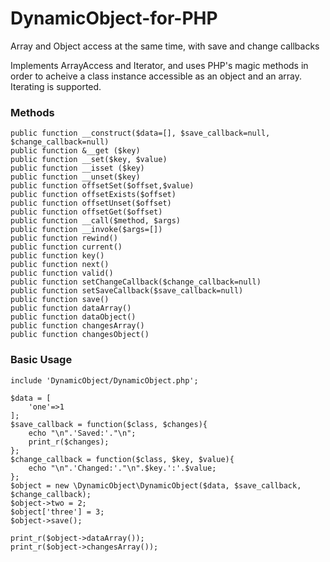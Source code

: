 # DynamicObject-for-PHP
Array and Object access at the same time, with save and change callbacks

Implements ArrayAccess and Iterator, and uses PHP's magic methods in order to acheive a class instance accessible as an object and an array. Iterating is supported.

### Methods

```
public function __construct($data=[], $save_callback=null, $change_callback=null)
public function &__get ($key) 
public function __set($key, $value) 
public function __isset ($key) 
public function __unset($key) 
public function offsetSet($offset,$value) 
public function offsetExists($offset) 
public function offsetUnset($offset) 
public function offsetGet($offset) 
public function __call($method, $args) 
public function __invoke($args=[])
public function rewind() 
public function current() 
public function key() 
public function next() 
public function valid() 
public function setChangeCallback($change_callback=null) 
public function setSaveCallback($save_callback=null) 
public function save()
public function dataArray() 
public function dataObject() 
public function changesArray() 
public function changesObject() 
```

### Basic Usage
```
include 'DynamicObject/DynamicObject.php';

$data = [
	'one'=>1
];
$save_callback = function($class, $changes){
	echo "\n".'Saved:'."\n";
	print_r($changes);
};
$change_callback = function($class, $key, $value){
	echo "\n".'Changed:'."\n".$key.':'.$value;
};
$object = new \DynamicObject\DynamicObject($data, $save_callback, $change_callback);
$object->two = 2;
$object['three'] = 3;
$object->save();

print_r($object->dataArray());
print_r($object->changesArray());
```
